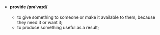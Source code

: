 - #### provide /prəˈvaɪd/  
    - to give something to someone or make it available to them, because they need it or want it;   
    - to produce something useful as a result;  




